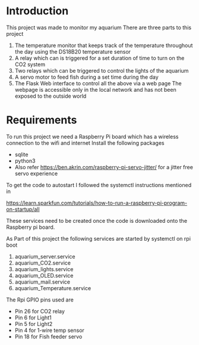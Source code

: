 # Introduction
This project was made to monitor my aquarium
There are three parts to this project
1) The temperature monitor that keeps track of the temperature throughout the day using the DS18B20 temperature sensor
2) A relay which can is triggered for a set duration of time to turn on the CO2 system
3) Two relays which can be triggered to control the lights of the aquarium
4) A servo motor to feed fish during a set time during the day
5) The Flask Web interface to control all the above via a web page
The webpage is accessible only in the local network and has not been exposed to the outside world

# Requirements
To run this project we need a Raspberry Pi board which has a wireless connection to the wifi and internet
Install the following packages
* sqlite
* python3
* Also refer https://ben.akrin.com/raspberry-pi-servo-jitter/ for a jitter free servo experience

To get the code to autostart I followed the systemctl instructions mentioned in 

https://learn.sparkfun.com/tutorials/how-to-run-a-raspberry-pi-program-on-startup/all


These services need to be created once the code is downloaded onto the Raspberry pi board.


As Part of this project the following services are started by systemctl on rpi boot
1. aquarium_server.service
2. aquarium_CO2.service
3. aquarium_lights.service
4. aquarium_OLED.service
5. aquarium_mail.service
6. aquarium_Temperature.service

The Rpi GPIO pins used are
* Pin 26 for CO2 relay
* Pin 6 for Light1
* Pin 5 for Light2
* Pin 4 for 1-wire temp sensor
* Pin 18 for Fish feeder servo

